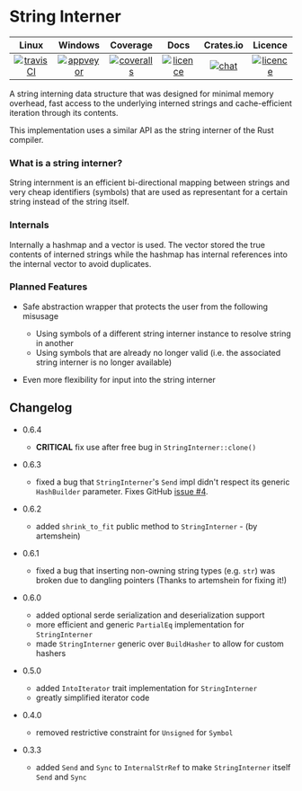 # String Interner

|        Linux        |       Windows       |       Coverage       |          Docs         |     Crates.io      |       Licence      |
|:-------------------:|:-------------------:|:--------------------:|:---------------------:|:------------------:|:------------------:|
| [![travisCI][1]][2] | [![appveyor][3]][4] | [![coveralls][5]][6] | [![licence][11]][12 ] | [![chat][9]][10]   | [![licence][7]][8] |

A string interning data structure that was designed for minimal memory overhead,
fast access to the underlying interned strings and cache-efficient iteration through its contents.

This implementation uses a similar API as the string interner of the Rust compiler.

### What is a string interner?

String internment is an efficient bi-directional mapping between strings and very cheap identifiers (symbols)
that are used as representant for a certain string instead of the string itself.

### Internals

Internally a hashmap and a vector is used. The vector stored the true contents of interned strings
while the hashmap has internal references into the internal vector to avoid duplicates.

### Planned Features

- Safe abstraction wrapper that protects the user from the following misusage

	- Using symbols of a different string interner instance to resolve string in another
	- Using symbols that are already no longer valid (i.e. the associated string interner is no longer available)

- Even more flexibility for input into the string interner

## Changelog

- 0.6.4

    - **CRITICAL** fix use after free bug in `StringInterner::clone()`

- 0.6.3

	- fixed a bug that `StringInterner`'s `Send` impl didn't respect its generic `HashBuilder` parameter. Fixes GitHub [issue #4](https://github.com/Robbepop/string-interner/issues/4).

- 0.6.2

	- added `shrink_to_fit` public method to `StringInterner` - (by artemshein)

- 0.6.1

	- fixed a bug that inserting non-owning string types (e.g. `str`) was broken due to dangling pointers (Thanks to artemshein for fixing it!)

- 0.6.0

	- added optional serde serialization and deserialization support
	- more efficient and generic `PartialEq` implementation for `StringInterner`
	- made `StringInterner` generic over `BuildHasher` to allow for custom hashers

- 0.5.0

	- added `IntoIterator` trait implementation for `StringInterner`
	- greatly simplified iterator code

- 0.4.0

	- removed restrictive constraint for `Unsigned` for `Symbol`

- 0.3.3

	- added `Send` and `Sync` to `InternalStrRef` to make `StringInterner` itself `Send` and `Sync`

[1]: https://travis-ci.org/Robbepop/string-interner.svg?branch=master
[2]: https://travis-ci.org/Robbepop/string-interner
[3]: https://ci.appveyor.com/api/projects/status/16fc9l6rtroo4xqd?svg=true
[4]: https://ci.appveyor.com/project/Robbepop/string-interner/branch/master
[5]: https://coveralls.io/repos/github/Robbepop/string-interner/badge.svg?branch=master
[6]: https://coveralls.io/github/Robbepop/string-interner?branch=master
[7]: https://img.shields.io/badge/license-MIT-blue.svg
[8]: ./LICENCE
[9]: https://img.shields.io/crates/v/string-interner.svg
[10]: https://crates.io/crates/string-interner
[11]: https://docs.rs/string-interner/badge.svg
[12]: https://docs.rs/string-interner
